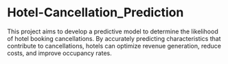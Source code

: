 # Hotel-Cancellation_Prediction
This project aims to develop a predictive model to determine the likelihood of hotel booking cancellations. By accurately predicting characteristics that contribute to cancellations, hotels can optimize revenue generation, reduce costs, and improve occupancy rates.
